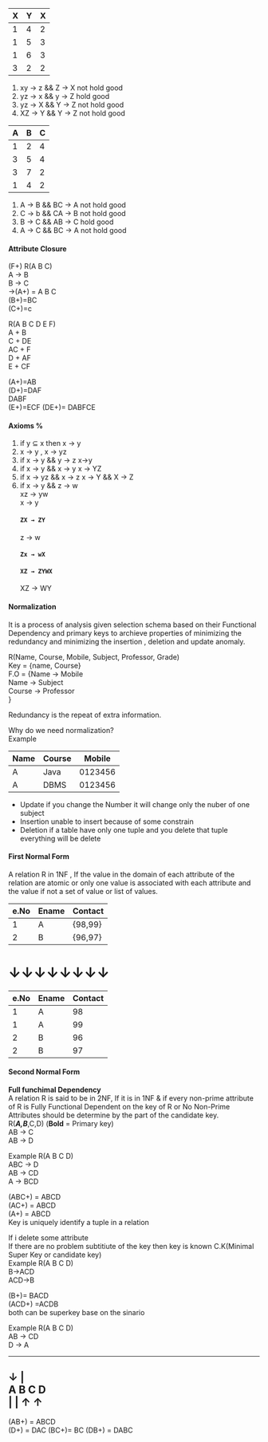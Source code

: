X|Y|X
---|---|---
1|4|2
1|5|3
1|6|3
3|2|2

1. xy → z && Z → X     not hold good  
2. yz → x && y → Z     hold good
3. yz → X && Y → Z     not hold good  
4. XZ → Y && Y → Z     not hold good  

A|B|C
---|---|---
1|2|4
3|5|4
3|7|2
1|4|2

1. A → B && BC → A    not hold good  
2. C → b && CA → B    not hold good  
3. B → C && AB → C    hold good  
4. A → C && BC → A    not hold good  

#### Attribute Closure
(F+)
    R(A B C)  
    A → B  
    B → C  
→(A+) = A B C  
   (B+)=BC  
   (C+)=c  
   
   R(A B C D E F)  
   A + B  
   C + DE  
   AC + F  
   D + AF  
   E + CF  
   
   (A+)=AB  
   (D+)=DAF  
        DABF  
   (E+)=ECF 
   (DE+)= DABFCE
   
   
#### Axioms % 
1. if y ⊆ x then x → y
2. x → y , x → yz
3. if x → y && y → z
            x→y
4. if x → y && x → y
        x → YZ
5. if x → yz && x → z
    x → Y && X → Z
6. if x → y && z → w  
      xz → yw    
      x → y   
     #### `ZX → ZY`    
      z → w   
     #### `Zx → wX`  
     #### `XZ → ZYWX`  
      XZ → WY
      
#### Normalization
 It is a process of analysis given selection schema based on their Functional Dependency and primary keys to archieve properties of minimizing the redundancy and minimizing the insertion , deletion and update anomaly.  
 
 R(Name, Course, Mobile, Subject, Professor, Grade)  
 Key = {name, Course}  
 F.O = {Name → Mobile  
        Name → Subject  
        Course → Professor  
        }  
        
 Redundancy is the repeat of extra information.
 
 Why do we need normalization?  
 Example   
 
 Name|Course|Mobile
 ---|---|---
 A|Java|0123456
 A|DBMS|0123456
 
 * Update if you change the Number it will change only the nuber of one subject
 * Insertion unable to insert because of some constrain
 * Deletion if a table have only one tuple and you delete that tuple everything will be delete  
 
 #### First Normal Form
 A relation R in 1NF , If the value in the domain of each attribute of the relation are atomic or only one value is associated with each attribute and the value if not a set of value or list of values.  
 
 e.No|Ename|Contact
  ---|---|---
  1 | A|{98,99}
  2|B|{96,97}
   # ↓↓↓↓↓↓↓↓
  
   e.No|Ename|Contact
    ---|---|---
    1 | A|98
    1 | A|99
    2|B|96
    2|B|97
    
 #### Second Normal Form 
 __Full funchimal Dependency__  
  A relation R is said to be in 2NF, If it is in 1NF & if every non-prime attribute of R is Fully Functional Dependent on the key of R or No Non-Prime Attributes should be determine by the part of the candidate key.  
  R(___A,B___,C,D)  (__Bold__ = Primary key)  
    AB → C  
    AB → D  
    
 Example R(A B C D)  
 ABC → D  
 AB → CD  
 A → BCD  
 
 (ABC+) = ABCD  
 (AC+) = ABCD  
 (A+) = ABCD  
 Key is uniquely identify a tuple in a relation  
 
 If i delete some attribute   
 If there are no problem subtitiute of the key then key is known C.K(Minimal Super Key or candidate key)  
 Example R(A B C D)  
 B→ACD  
 ACD→B  
 
 (B+)= BACD  
 (ACD+) =ACDB  
  both can be superkey base on the sinario  
  
  Example R(A B C D)  
  AB → CD  
  D → A  
  _______  
  ↓     |  
  A B C D  
  | | ↑ ↑  
  ------  
  
  (AB+) = ABCD  
  (D+) = DAC
  (BC+)= BC
  (DB+) = DABC  
  